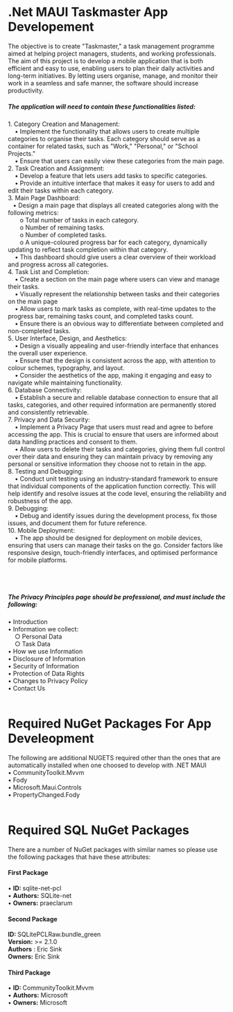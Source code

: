 # .Net MAUI Taskmaster App Developement
The objective is to create "Taskmaster," a task management programme aimed at helping project managers, students, and working professionals. The aim of this project is to develop a mobile application that is both efficient and easy to use, enabling users to plan their daily activities and long-term initiatives. By letting users organise, manage, and monitor their work in a seamless and safe manner, the software should increase productivity. 

<h5>The application will need to contain these functionalities listed:</h5>
1.	Category Creation and Management:<br>
 &nbsp; &nbsp; •	Implement the functionality that allows users to create multiple categories to organise their tasks. Each category should serve as a container for related tasks, such as "Work," "Personal," or "School Projects."<br>
&nbsp; &nbsp;  •	Ensure that users can easily view these categories from the main page.<br>
2.	Task Creation and Assignment:<br>
 &nbsp; &nbsp; •	Develop a feature that lets users add tasks to specific categories.<br>
&nbsp; &nbsp;  •	Provide an intuitive interface that makes it easy for users to add and edit their tasks within each category.<br>
3.	Main Page Dashboard:<br>
  &nbsp; &nbsp;•	Design a main page that displays all created categories along with the following metrics:<br>
   &nbsp; &nbsp;&nbsp; &nbsp; o	Total number of tasks in each category.<br>
   &nbsp; &nbsp;&nbsp; &nbsp; o	Number of remaining tasks.<br>
  &nbsp; &nbsp;&nbsp; &nbsp;  o	Number of completed tasks.<br>
  &nbsp; &nbsp;&nbsp; &nbsp;  o	A unique-coloured progress bar for each category, dynamically updating to reflect task completion within that category.<br>
 &nbsp; &nbsp; •	This dashboard should give users a clear overview of their workload and progress across all categories.<br>
4.	Task List and Completion:<br>
&nbsp; &nbsp;  •	Create a section on the main page where users can view and manage their tasks.<br>
&nbsp; &nbsp;  •	Visually represent the relationship between tasks and their categories on the main page<br>
&nbsp; &nbsp;  •	Allow users to mark tasks as complete, with real-time updates to the progress bar, remaining tasks count, and completed tasks count.<br>
&nbsp; &nbsp;  •	Ensure there is an obvious way to differentiate between completed and non-completed tasks.<br>
5.	User Interface, Design, and Aesthetics:<br>
&nbsp; &nbsp;  •	Design a visually appealing and user-friendly interface that enhances the overall user experience.<br>
&nbsp; &nbsp;  •	Ensure that the design is consistent across the app, with attention to colour schemes, typography, and layout.<br>
&nbsp; &nbsp;  •	Consider the aesthetics of the app, making it engaging and easy to navigate while maintaining functionality.<br>
6.	Database Connectivity:<br>
&nbsp; &nbsp;  •	Establish a secure and reliable database connection to ensure that all tasks, categories, and other required information are permanently stored and consistently retrievable.<br>
7.	Privacy and Data Security:<br>
&nbsp; &nbsp;  •	Implement a Privacy Page that users must read and agree to before accessing the app. This is crucial to ensure that users are informed about data handling practices and consent to them.<br>
 &nbsp; &nbsp; •	Allow users to delete their tasks and categories, giving them full control over their data and ensuring they can maintain privacy by removing any personal or sensitive information they choose not to retain in the app.<br>
8.	Testing and Debugging:<br>
&nbsp; &nbsp;  •	Conduct unit testing using an industry-standard framework to ensure that individual components of the application function correctly. This will help identify and resolve issues at the code level, ensuring the reliability and robustness of the app.<br>
9.	Debugging:<br>
&nbsp; &nbsp;  •	Debug and identify issues during the development process, fix those issues, and document them for future reference.<br>
10.	Mobile Deployment:<br>
&nbsp; &nbsp;  •	The app should be designed for deployment on mobile devices, ensuring that users can manage their tasks on the go. Consider factors like responsive design, touch-friendly interfaces, and optimised performance for mobile platforms.

<br><br>
<h5>The Privacy Principles page should be professional, and must include the following:</h5>
• Introduction<br>
• Information we collect:<br>
&nbsp; &nbsp; ○ Personal Data<br>
&nbsp; &nbsp; ○ Task Data<br>
• How we use Information<br>
• Disclosure of Information<br>
• Security of Information<br>
• Protection of Data Rights<br>
• Changes to Privacy Policy<br>
• Contact Us
<br><br>

# Required NuGet Packages For App Develeopment
The following are additional NUGETS required other than the ones that are automatically installed when one choosed to develop with .NET MAUI<br>
• CommunityToolkit.Mvvm<br>
• Fody<br>
• Microsoft.Maui.Controls<br>
• PropertyChanged.Fody
<br><br>

# Required SQL NuGet Packages
There are a number of NuGet packages with similar names so please use the following packages that have these attributes:<br>
<h4>First Package</h4>
• <strong>ID: </strong> sqlite-net-pcl<br>
• <strong>Authors:</strong>  SQLite-net<br>
• <strong>Owners:</strong>  praeclarum
<br>
<h4>Second Package</h4>
<strong>ID: </strong> SQLitePCLRaw.bundle_green<br>
<strong>Version:</strong>  >= 2.1.0<br>
<strong>Authors</strong> : Eric Sink<br>
<strong>Owners:</strong>  Eric Sink
<br>
<h4>Third Package</h4>
• <strong>ID: </strong>  CommunityToolkit.Mvvm<br>
• <strong>Authors:</strong> Microsoft<br>
• <strong>Owners:</strong> Microsoft<br>


